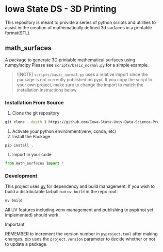 # Iowa State DS - 3D Printing

This repository is meant to provide a series of python scripts and utilities to assist 
in the creation of mathematically defined 3d surfaces in a printable format(STL).


## math_surfaces
A package to generate 3D printable mathematical surfaces using numpy/scipy
Please see `scripts/basic_normal.py` for a simple example.

> ![NOTE]
> `scripts/basic_normal.py` uses a relative import since the 
> package is not currently published on pypi. If you copy the script to your own project,
> make sure to change the import to match the installation instructions below.

### Installation From Source

1. Clone the git repository
```bash
git clone --depth 1 https://github.com/Iowa-State-Univ-Data-Science-Program/3D-Printing.git math-surfaces
```
1. Activate your python environment(venv, conda, etc)
1. Install the Package
```
pip install .
```
1. Import in your code
```python
from math_surfaces import *
```

### Development
This project uses [uv](https://docs.astral.sh/uv/) for dependency and build management. 
If you wish to build a distributable tarball run `uv build` in the repo root:

```bash
uv build
```
All UV features including venv management and publishing to pypi(not yet implemented) should work.

> [!IMPORTANT]
> REMEMBER to increment the version number in `pyproject.toml` after making changes.
> pip uses the `project.version` parameter to decide whether or not to update a package.
